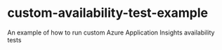 # custom-availability-test-example
An example of how to run custom Azure Application Insights availability tests
